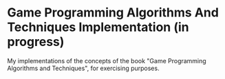 # Game Programming Algorithms And Techniques Implementation (in progress)

My implementations of the concepts of the book "Game Programming Algorithms and Techniques", for exercising purposes.
